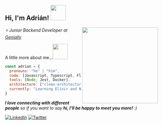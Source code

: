 <h2> Hi, I'm Adrián! <img src="https://media.giphy.com/media/mGcNjsfWAjY5AEZNw6/giphy.gif" width="50"></h2>
<img align='right' src="https://media.giphy.com/media/lRLzrbhmh5pFf4jOga/giphy.gif?cid=ecf05e47w30g0l1947h0zkwzrzjiiwujeik2srf1oydy5e23&rid=giphy.gif&ct=s" width="250">
<p><em>⭐ Junior Backend Developer at <a href="https://genial.ly/">Genially</a></em></p>

A little more about me...<img src="https://media.giphy.com/media/kuWN0iF9BLQKk/giphy.gif?cid=ecf05e475ukrs3ws5u79jt9pj1ltk59fwtc5y91wniqbzb06&rid=giphy.gif&ct=s" width="50"> 

```javascript
const adrian = {
  pronouns: "he" | "him",
  code: [Javascript, Typescript, Flutter],
  tools: [Node, Jest, Docker],
  architecture: ["clean-architecture", "event-driven", "functional-programming"],
  currently: "Learning Elixir and NextJS 🧑‍💻"
}
```

<em><b>I love connecting with different people</b> so if you want to say <b>hi, I'll be happy to meet you more!</b> :)</em>


[![LinkedIn](https://img.shields.io/badge/-LINKEDIN-0077B5?style=for-the-badge&logo=linkedin&logoColor=white)](https://www.linkedin.com/in/adrianlopezgue/)
[![Twitter](https://img.shields.io/badge/-TWITTER-0077B5?style=for-the-badge&logo=twitter&logoColor=white)](https://www.twitter.com/adrianlopezgue/)
